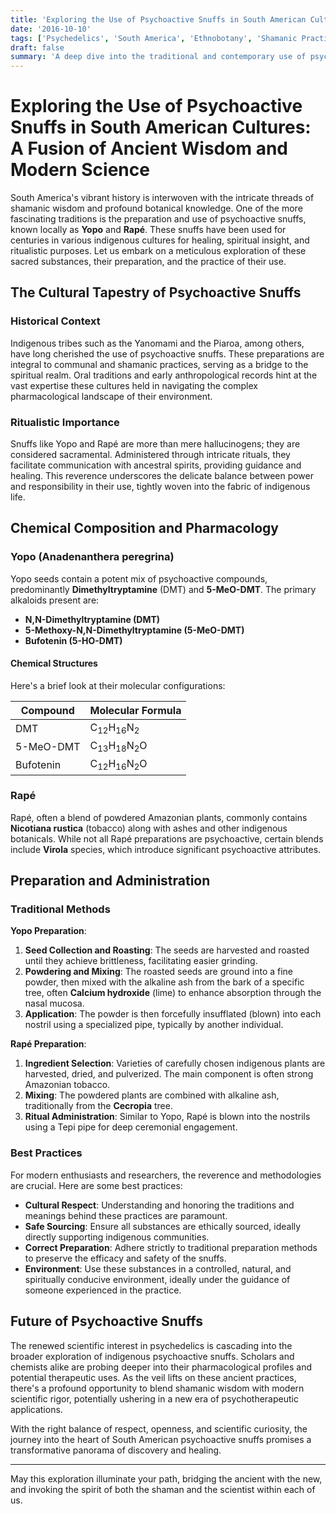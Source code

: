 ```yaml
---
title: 'Exploring the Use of Psychoactive Snuffs in South American Cultures: A Fusion of Ancient Wisdom and Modern Science'
date: '2016-10-10'
tags: ['Psychedelics', 'South America', 'Ethnobotany', 'Shamanic Practices', 'Ancient Traditions', 'Modern Science', 'Pharmacology', 'Mental Health', 'Anthropology']
draft: false
summary: 'A deep dive into the traditional and contemporary use of psychoactive snuffs across South America, detailing their cultural significance and the chemicals involved.'
---
```


# Exploring the Use of Psychoactive Snuffs in South American Cultures: A Fusion of Ancient Wisdom and Modern Science

South America's vibrant history is interwoven with the intricate threads of shamanic wisdom and profound botanical knowledge. One of the more fascinating traditions is the preparation and use of psychoactive snuffs, known locally as **Yopo** and **Rapé**. These snuffs have been used for centuries in various indigenous cultures for healing, spiritual insight, and ritualistic purposes. Let us embark on a meticulous exploration of these sacred substances, their preparation, and the practice of their use.

## The Cultural Tapestry of Psychoactive Snuffs

### Historical Context

Indigenous tribes such as the Yanomami and the Piaroa, among others, have long cherished the use of psychoactive snuffs. These preparations are integral to communal and shamanic practices, serving as a bridge to the spiritual realm. Oral traditions and early anthropological records hint at the vast expertise these cultures held in navigating the complex pharmacological landscape of their environment.

### Ritualistic Importance

Snuffs like Yopo and Rapé are more than mere hallucinogens; they are considered sacramental. Administered through intricate rituals, they facilitate communication with ancestral spirits, providing guidance and healing. This reverence underscores the delicate balance between power and responsibility in their use, tightly woven into the fabric of indigenous life.

## Chemical Composition and Pharmacology

### Yopo (Anadenanthera peregrina)

Yopo seeds contain a potent mix of psychoactive compounds, predominantly **Dimethyltryptamine** (DMT) and **5-MeO-DMT**. The primary alkaloids present are:

- **N,N-Dimethyltryptamine (DMT)**
- **5-Methoxy-N,N-Dimethyltryptamine (5-MeO-DMT)**
- **Bufotenin (5-HO-DMT)**

#### Chemical Structures

Here's a brief look at their molecular configurations:

| Compound           | Molecular Formula      |
|--------------------|------------------------|
| DMT                | C<sub>12</sub>H<sub>16</sub>N<sub>2</sub> |
| 5-MeO-DMT          | C<sub>13</sub>H<sub>18</sub>N<sub>2</sub>O |
| Bufotenin          | C<sub>12</sub>H<sub>16</sub>N<sub>2</sub>O |

### Rapé

Rapé, often a blend of powdered Amazonian plants, commonly contains **Nicotiana rustica** (tobacco) along with ashes and other indigenous botanicals. While not all Rapé preparations are psychoactive, certain blends include **Virola** species, which introduce significant psychoactive attributes.

## Preparation and Administration

### Traditional Methods

**Yopo Preparation**:

1. **Seed Collection and Roasting**: The seeds are harvested and roasted until they achieve brittleness, facilitating easier grinding.
2. **Powdering and Mixing**: The roasted seeds are ground into a fine powder, then mixed with the alkaline ash from the bark of a specific tree, often **Calcium hydroxide** (lime) to enhance absorption through the nasal mucosa.
3. **Application**: The powder is then forcefully insufflated (blown) into each nostril using a specialized pipe, typically by another individual.

**Rapé Preparation**:

1. **Ingredient Selection**: Varieties of carefully chosen indigenous plants are harvested, dried, and pulverized. The main component is often strong Amazonian tobacco.
2. **Mixing**: The powdered plants are combined with alkaline ash, traditionally from the **Cecropia** tree.
3. **Ritual Administration**: Similar to Yopo, Rapé is blown into the nostrils using a Tepi pipe for deep ceremonial engagement.

### Best Practices

For modern enthusiasts and researchers, the reverence and methodologies are crucial. Here are some best practices:

- **Cultural Respect**: Understanding and honoring the traditions and meanings behind these practices are paramount.
- **Safe Sourcing**: Ensure all substances are ethically sourced, ideally directly supporting indigenous communities.
- **Correct Preparation**: Adhere strictly to traditional preparation methods to preserve the efficacy and safety of the snuffs.
- **Environment**: Use these substances in a controlled, natural, and spiritually conducive environment, ideally under the guidance of someone experienced in the practice.

## Future of Psychoactive Snuffs

The renewed scientific interest in psychedelics is cascading into the broader exploration of indigenous psychoactive snuffs. Scholars and chemists alike are probing deeper into their pharmacological profiles and potential therapeutic uses. As the veil lifts on these ancient practices, there's a profound opportunity to blend shamanic wisdom with modern scientific rigor, potentially ushering in a new era of psychotherapeutic applications.

With the right balance of respect, openness, and scientific curiosity, the journey into the heart of South American psychoactive snuffs promises a transformative panorama of discovery and healing.

---

May this exploration illuminate your path, bridging the ancient with the new, and invoking the spirit of both the shaman and the scientist within each of us.
